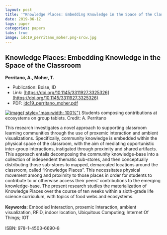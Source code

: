 ```yaml
---
layout: post
title: '"Knowledge Places: Embedding Knowledge in the Space of the Classroom"'
date: 2019-06-12
tags: paper
categories: papers
tabs: true
image: idc19_perritano_moher.png-srcw.jpg
---
```


## Knowledge Places: Embedding Knowledge in the Space of the Classroom
**Perritano, A., Moher, T.**
- Publication: Boise, ID
- Link: [https://doi.org/10.1145/3311927.3325326](https://doi.org/10.1145/3311927.3325326)
- PDF: [idc19_perritano_moher.pdf](/documents/idc19_perritano_moher.pdf)


[![image](https://www.evl.uic.edu/output/originals/idc19_perritano_moher.png-srcw.jpg){:style="max-width: 100%"}](https://www.evl.uic.edu/output/originals/idc19_perritano_moher.png-srcw.jpg)
Students composing contributions at ecosystems on group tablets.
Credit: A. Perritano

This research investigates a novel approach to supporting classroom learning communities through the use of proxemic interaction and ambient visualizations. Specifically, community knowledge is embedded within the physical space of the classroom, with the aim of mediating opportunistic inter-group interactions, instigated through proximity and shared artifacts. This approach entails decomposing the community knowledge-base into a collection of independent thematic sub-stores, and then conceptually distributing those sub-stores to mapped, demarcated locations around the classroom, called &ldquo;Knowledge Places&rdquo;. This necessitates physical movement among and proximity to those places in order for students to contribute to or otherwise access their peers&rsquo; contributions to the emerging knowledge-base. The present research studies the materialization of Knowledge Places over the course of ten weeks within a sixth-grade life science curriculum, with topics of food webs and ecosystems.<br><br>
<strong>Keywords:</strong> Embodied Interaction, proxemic Interaction, ambient visualization, RFID, indoor location, Ubiquitous Computing; Internet Of Things; IOT<br><br>
ISBN: 978-1-4503-6690-8